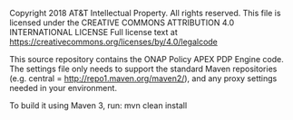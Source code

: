 Copyright 2018 AT&T Intellectual Property. All rights reserved.
This file is licensed under the CREATIVE COMMONS ATTRIBUTION 4.0 INTERNATIONAL LICENSE
Full license text at https://creativecommons.org/licenses/by/4.0/legalcode

This source repository contains the ONAP Policy APEX PDP Engine code. The settings file only needs to support the standard Maven repositories (e.g. central = http://repo1.maven.org/maven2/), and any proxy settings needed in your environment.

To build it using Maven 3, run: mvn clean install
